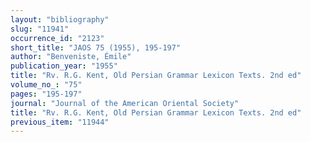 ```yaml
---
layout: "bibliography"
slug: "11941"
occurrence_id: "2123"
short_title: "JAOS 75 (1955), 195-197"
author: "Benveniste, Émile"
publication_year: "1955"
title: "Rv. R.G. Kent, Old Persian Grammar Lexicon Texts. 2nd ed"
volume_no_: "75"
pages: "195-197"
journal: "Journal of the American Oriental Society"
title: "Rv. R.G. Kent, Old Persian Grammar Lexicon Texts. 2nd ed"
previous_item: "11944"
---
```

